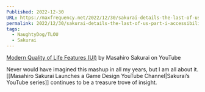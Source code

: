```yaml
---
Published: 2022-12-30
URL: https://maxfrequency.net/2022/12/30/sakurai-details-the-last-of-us-part-i-accessibility/
permalink: 2022/12/30/sakurai-details-the-last-of-us-part-i-accessibility/
tags:
  - NaughtyDog/TLOU
  - Sakurai
---
```

[Modern Quality of Life Features (UI)](https://youtu.be/j2BX4yw8Z4Y) by Masahiro Sakurai on YouTube

Never would have imagined this mashup in all my years, but I am all about it. [[Masahiro Sakurai Launches a Game Design YouTube Channel|Sakurai’s YouTube series]] continues to be a treasure trove of insight.